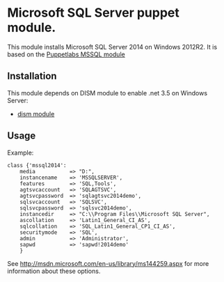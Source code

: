 # Microsoft SQL Server puppet module.

This module installs Microsoft SQL Server 2014 on Windows 2012R2. It is based on the [Puppetlabs MSSQL module](https://forge.puppetlabs.com/puppetlabs/mssql)

## Installation

This module depends on DISM module to enable .net 3.5 on Windows Server:

* [dism module](http://forge.puppetlabs.com/puppetlabs/dism)

## Usage

Example:
```puppet
class {'mssql2014':
    media           => "D:",
    instancename    => 'MSSQLSERVER',
    features        => 'SQL,Tools',
    agtsvcaccount   => 'SQLAGTSVC',
    agtsvcpassword  => 'sqlagtsvc2014demo',
    sqlsvcaccount   => 'SQLSVC',
    sqlsvcpassword  => 'sqlsvc2014demo',
    instancedir     => "C:\\Program Files\\Microsoft SQL Server",
    ascollation     => 'Latin1_General_CI_AS',
    sqlcollation    => 'SQL_Latin1_General_CP1_CI_AS',
    securitymode    => 'SQL',
    admin           => 'Administrator',
    sapwd           => 'sapwd!2014demo'
    }
```

See http://msdn.microsoft.com/en-us/library/ms144259.aspx for more information about these options.
